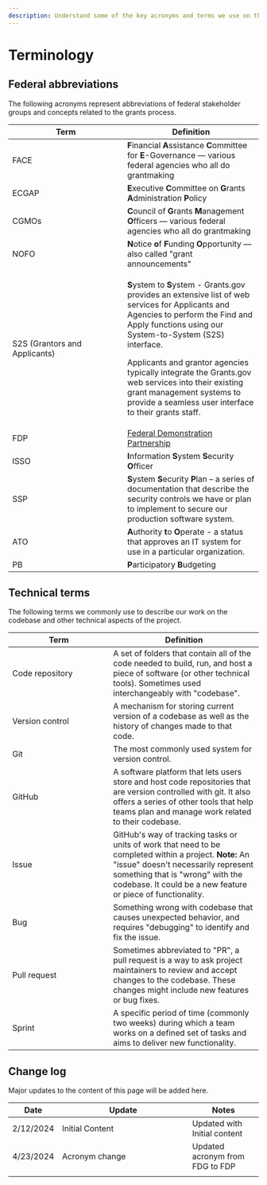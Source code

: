 ```yaml
---
description: Understand some of the key acronyms and terms we use on the project.
---
```


# Terminology

## Federal abbreviations

The following acronyms represent abbreviations of federal stakeholder groups and concepts related to the grants process.

<table><thead><tr><th width="215.5">Term</th><th>Definition</th></tr></thead><tbody><tr><td>FACE</td><td><strong>F</strong>inancial <strong>A</strong>ssistance <strong>C</strong>ommittee for <strong>E</strong>-Governance — various federal agencies who all do grantmaking</td></tr><tr><td>ECGAP</td><td><strong>E</strong>xecutive <strong>C</strong>ommittee on <strong>G</strong>rants <strong>A</strong>dministration <strong>P</strong>olicy</td></tr><tr><td>CGMOs</td><td><strong>C</strong>ouncil of <strong>G</strong>rants <strong>M</strong>anagement <strong>O</strong>fficers — various federal agencies who all do grantmaking</td></tr><tr><td>NOFO</td><td><strong>N</strong>otice <strong>o</strong>f <strong>F</strong>unding <strong>O</strong>pportunity — also called "grant announcements" </td></tr><tr><td>S2S (Grantors and Applicants)</td><td><p><strong>S</strong>ystem to <strong>S</strong>ystem - Grants.gov provides an extensive list of web services for Applicants and Agencies to perform the Find and Apply functions using our System-to-System (S2S) interface.</p><p></p><p>Applicants and grantor agencies typically integrate the Grants.gov web services into their existing grant management systems to provide a seamless user interface to their grants staff.</p></td></tr><tr><td>FDP</td><td><a href="https://www.nationalacademies.org/our-work/federal-demonstration-partnership#sectionContact">Federal Demonstration Partnership</a></td></tr><tr><td>ISSO</td><td><strong>I</strong>nformation <strong>S</strong>ystem <strong>S</strong>ecurity <strong>O</strong>fficer</td></tr><tr><td>SSP</td><td><strong>S</strong>ystem <strong>S</strong>ecurity <strong>P</strong>lan – a series of documentation that describe the security controls we have or plan to implement to secure our production software system.</td></tr><tr><td>ATO</td><td><strong>A</strong>uthority <strong>t</strong>o <strong>O</strong>perate - a status that approves an IT system for use in a particular organization.</td></tr><tr><td>PB</td><td><strong>P</strong>articipatory <strong>B</strong>udgeting</td></tr></tbody></table>

## Technical terms

The following terms we commonly use to describe our work on the codebase and other technical aspects of the project.

<table><thead><tr><th width="187">Term</th><th>Definition</th></tr></thead><tbody><tr><td>Code repository</td><td>A set of folders that contain all of the code needed to build, run, and host a piece of software (or other technical tools). Sometimes used interchangeably with "codebase".</td></tr><tr><td>Version control</td><td>A mechanism for storing current version of a codebase as well as the history of changes made to that code.</td></tr><tr><td>Git</td><td>The most commonly used system for version control.</td></tr><tr><td>GitHub</td><td>A software platform that lets users store and host code repositories that are version controlled with git. It also offers a series of other tools that help teams plan and manage work related to their codebase.</td></tr><tr><td>Issue</td><td>GitHub's way of tracking tasks or units of work that need to be completed within a project. <strong>Note:</strong> An "issue" doesn't necessarily represent something that is "wrong" with the codebase. It could be a new feature or piece of functionality.</td></tr><tr><td>Bug</td><td>Something wrong with codebase that causes unexpected behavior, and requires "debugging" to identify and fix the issue.</td></tr><tr><td>Pull request</td><td>Sometimes abbreviated to "PR", a pull request is a way to ask project maintainers to review and accept changes to the codebase. These changes might include new features or bug fixes.</td></tr><tr><td>Sprint</td><td>A specific period of time (commonly two weeks) during which a team works on a defined set of tasks and aims to deliver new functionality.</td></tr></tbody></table>

## Change log

Major updates to the content of this page will be added here.

<table><thead><tr><th>Date</th><th width="246">Update</th><th>Notes</th></tr></thead><tbody><tr><td>2/12/2024</td><td>Initial Content</td><td>Updated with Initial content</td></tr><tr><td>4/23/2024</td><td>Acronym change</td><td>Updated acronym from FDG to FDP</td></tr><tr><td></td><td></td><td></td></tr></tbody></table>
